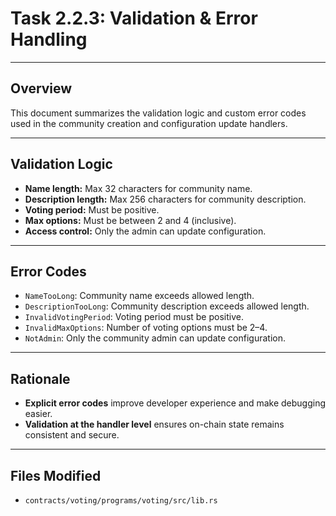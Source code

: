 # Task 2.2.3: Validation & Error Handling

---

## Overview
This document summarizes the validation logic and custom error codes used in the community creation and configuration update handlers.

---

## Validation Logic
- **Name length:** Max 32 characters for community name.
- **Description length:** Max 256 characters for community description.
- **Voting period:** Must be positive.
- **Max options:** Must be between 2 and 4 (inclusive).
- **Access control:** Only the admin can update configuration.

---

## Error Codes
- `NameTooLong`: Community name exceeds allowed length.
- `DescriptionTooLong`: Community description exceeds allowed length.
- `InvalidVotingPeriod`: Voting period must be positive.
- `InvalidMaxOptions`: Number of voting options must be 2–4.
- `NotAdmin`: Only the community admin can update configuration.

---

## Rationale
- **Explicit error codes** improve developer experience and make debugging easier.
- **Validation at the handler level** ensures on-chain state remains consistent and secure.

---

## Files Modified
- `contracts/voting/programs/voting/src/lib.rs` 